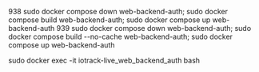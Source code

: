   938  sudo docker compose down web-backend-auth; sudo docker compose build web-backend-auth; sudo docker compose up web-backend-auth
  939  sudo docker compose down web-backend-auth; sudo docker compose build --no-cache web-backend-auth; sudo docker compose up web-backend-auth


  sudo docker exec -it iotrack-live_web_backend_auth bash